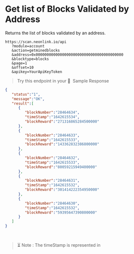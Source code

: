 # Get list of Blocks Validated by Address

Returns the list of blocks validated by an address.

```
https://scan.neonlink.io/api
   ?module=account
   &action=getminedblocks
   &address=0x0000000000000000000000000000000000000000
   &blocktype=blocks
   &page=1
   &offset=10
   &apikey=YourApiKeyToken
```

> Try this endpoint in your 🔗
​
Sample Response

```json
{
   "status":"1",
   "message":"OK",
   "result":[
      {
         "blockNumber":"28464634",
         "timeStamp":"1642615534",
         "blockReward":"271316865284500000"
      },
      {
         "blockNumber":"28464633",
         "timeStamp":"1642615533",
         "blockReward":"143362832386800000"
      },
      {
         "blockNumber":"28464632",
         "timeStamp":"1642615533",
         "blockReward":"80059215949400000"
      },
      {
         "blockNumber":"28464631",
         "timeStamp":"1642615532",
         "blockReward":"301414222354950000"
      },
      {
         "blockNumber":"28464630",
         "timeStamp":"1642615532",
         "blockReward":"59395647390800000"
      }
   ]
}
```

​
> ⏳ Note : The timeStamp is represented in 